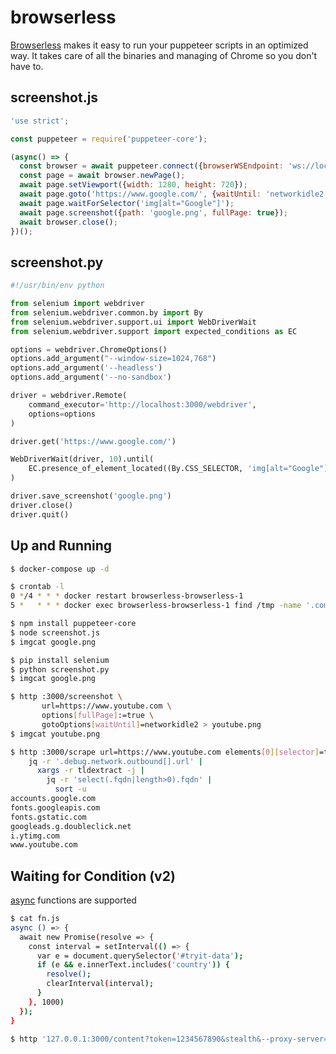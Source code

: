 browserless
===========

[Browserless][1] makes it easy to run your puppeteer scripts in an optimized
way. It takes care of all the binaries and managing of Chrome so you don't have
to.

## screenshot.js

```javascript
'use strict';

const puppeteer = require('puppeteer-core');

(async() => {
  const browser = await puppeteer.connect({browserWSEndpoint: 'ws://localhost:3000'});
  const page = await browser.newPage();
  await page.setViewport({width: 1280, height: 720});
  await page.goto('https://www.google.com/', {waitUntil: 'networkidle2'});
  await page.waitForSelector('img[alt="Google"]');
  await page.screenshot({path: 'google.png', fullPage: true});
  await browser.close();
})();
```

## screenshot.py

```python
#!/usr/bin/env python

from selenium import webdriver
from selenium.webdriver.common.by import By
from selenium.webdriver.support.ui import WebDriverWait
from selenium.webdriver.support import expected_conditions as EC

options = webdriver.ChromeOptions()
options.add_argument("--window-size=1024,768")
options.add_argument('--headless')
options.add_argument('--no-sandbox')

driver = webdriver.Remote(
    command_executor='http://localhost:3000/webdriver',
    options=options
)

driver.get('https://www.google.com/')

WebDriverWait(driver, 10).until(
    EC.presence_of_element_located((By.CSS_SELECTOR, 'img[alt="Google"]'))
)

driver.save_screenshot('google.png')
driver.close()
driver.quit()
```

## Up and Running

```bash
$ docker-compose up -d

$ crontab -l
0 */4 * * * docker restart browserless-browserless-1
5 *   * * * docker exec browserless-browserless-1 find /tmp -name '.com.google.Chrome.*' -mmin +60 -exec rm -rf {} \;

$ npm install puppeteer-core
$ node screenshot.js
$ imgcat google.png

$ pip install selenium
$ python screenshot.py
$ imgcat google.png

$ http :3000/screenshot \
       url=https://www.youtube.com \
       options[fullPage]:=true \
       gotoOptions[waitUntil]=networkidle2 > youtube.png
$ imgcat youtube.png

$ http :3000/scrape url=https://www.youtube.com elements[0][selector]=title debug[network]:=true |
    jq -r '.debug.network.outbound[].url' |
      xargs -r tldextract -j |
        jq -r 'select(.fqdn|length>0).fqdn' |
          sort -u
accounts.google.com
fonts.googleapis.com
fonts.gstatic.com
googleads.g.doubleclick.net
i.ytimg.com
www.youtube.com
```

## Waiting for Condition (v2)

[async][2] functions are supported

```bash
$ cat fn.js
async () => {
  await new Promise(resolve => {
    const interval = setInterval(() => {
      var e = document.querySelector('#tryit-data');
      if (e && e.innerText.includes('country')) {
        resolve();
        clearInterval(interval);
      }
    }, 1000)
  });
}

$ http '127.0.0.1:3000/content?token=1234567890&stealth&--proxy-server=http://x.x.x.x:8080' url='https://ipinfo.io' waitForFunction[fn]=@fn.js waitForFunction[timeout]:=10000 > ipinfo.html
```

[1]: https://docs.browserless.io/
[2]: https://docs.browserless.io/HTTP-APIs/content#waitforfunction
